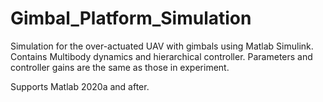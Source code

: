 # Gimbal_Platform_Simulation

Simulation for the over-actuated UAV with gimbals using Matlab Simulink. Contains Multibody dynamics and hierarchical controller. Parameters and controller gains are the same as those in experiment.

Supports Matlab 2020a and after.
